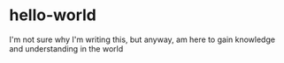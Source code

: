 # hello-world

I'm not sure why I'm writing this, but anyway, am here to gain knowledge and understanding in the world
